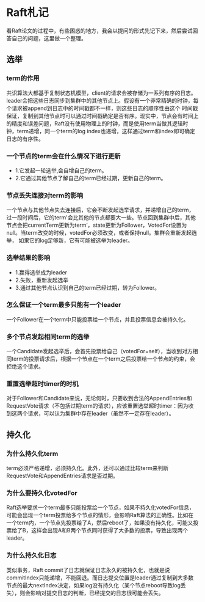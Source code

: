 # Raft札记

看Raft论文的过程中，有些困惑的地方，我会以提问的形式先记下来，然后尝试回答自己的问题，这里做一个整理。

## 选举

### term的作用

共识算法大都基于复制状态机模型，client的请求会被存储为一系列有序的日志。leader会把这些日志同步到集群中的其他节点上。假设有一个非常精确的时钟，每个请求被append到日志中的时间戳都不一样，则这些日志的顺序性由这个
时间戳保证，复制到其他节点时可以通过时间戳确定是否有序。现实中，节点会有时间上的精度和误差问题，Raft没有使用物理上的时钟，而是使用term当做其逻辑时钟，term递增，同一个term的log index也递增，这样通过term和index即可确定日志的有序性。

### 一个节点的term会在什么情况下进行更新

- 1.它发起一轮选举,会自增自己的term。
- 2.它通过其他节点了解自己的term已经过期，更新自己的term。

### 节点丢失连接对term的影响

一个节点与其他节点失去连接后，它会不断发起选举请求，并递增自己的term，过一段时间后，它的term'会比其他的节点都要大一些。节点回到集群中后，其他节点会把currentTerm更新为term’，state更新为Follower，VotedFor设置为null。当term改变的时候，votedFor必须改变，或者保持null。集群会重新发起选举， 如果它的log足够新，它有可能被选举为leader。

### 选举结果的影响

- 1.赢得选举成为leader
- 2.失败，重新发起选举
- 3.通过其他节点认识到自己的term已经过期，转为Follower。

### 怎么保证一个term最多只能有一个leader

一个Follower在一个term中只能投票给一个节点，并且投票信息会被持久化。

### 多个节点发起相同term的选举

一个Candidate发起选举后，会首先投票给自己（votedFor=self），当收到对方相同term的投票请求后，根据一个节点在一个term之后投票给一个节点的约束，会拒绝这个请求。

### 重置选举超时timer的时机

对于Follower和Candidate来说，无论何时，只要收到合法的AppendEntries和RequestVote请求（不包括过期term的请求），应该重置选举超时timer：因为收到这两个请求，可以认为集群中存在leader（虽然不一定存在leader）。

## 持久化

### 为什么持久化term

term必须严格递增，必须持久化。此外，还可以通过比较term来判断RequestVote和AppendEntries请求是否过期。 

### 为什么要持久化votedFor

Raft选举要求一个term最多只能投票给一个节点，如果不持久化votedFor信息，可能会出现一个term投票给多个节点的情形，会影响Raft算法的正确性。比如在一个term内，一个节点先投票给了A，然后reboot了，如果没有持久化，可能又投票给了B，这样会出现A和B两个节点同时获得了大多数的投票，导致出现两个leader。

### 为什么持久化日志

类似事务，Raft commit了日志就保证日志永久的被持久化，也就是说commitIndex只能递增，不能回退。而日志提交位置是leader通过复制到大多数节点的最大nextIndex决定，如果log没有持久化（某个节点reboot导致log丢失），则会影响对提交日志的判断，已经提交的日志很可能会丢失。
